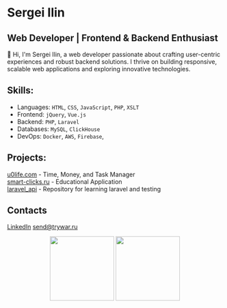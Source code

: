 # Sergei Ilin
## Web Developer | Frontend & Backend Enthusiast
👋 Hi, I'm Sergei Ilin, a web developer passionate about crafting user-centric experiences and robust backend solutions. I thrive on building responsive, scalable web applications and exploring innovative technologies.

## Skills:
- Languages: `HTML`, `CSS`, `JavaScript`, `PHP`, `XSLT`
- Frontend: `jQuery`, `Vue.js`
- Backend: `PHP`, `Laravel`
- Databases: `MySQL`, `ClickHouse`
- DevOps: `Docker`, `AWS`, `Firebase`, 

## Projects:
[u0life.com](https://u0life.com) - Time, Money, and Task Manager  
[smart-clicks.ru](https://u0life.com) - Educational Application  
[laravel_api](https://github.com/TrywaR/laravel_api.loc) - Repository for learning laravel and testing  

## Contacts
[LinkedIn](https://www.linkedin.com/in/sergey-ilin-777064203/)
[send@trywar.ru](mailto://send@trywar.ru/)

<p align='center'>
   <a href="https://github-readme-stats.vercel.app/api?username=trywar&show_icons=true&count_private=true"><img
           height=150
           src="https://github-readme-stats.vercel.app/api?username=trywar&show_icons=true&count_private=true"/></a>
   <a href="https://github.com/trywar/github-readme-stats"><img height=150
                                                                  src="https://github-readme-stats.vercel.app/api/top-langs/?username=trywar&layout=compact"/></a>
</p>
